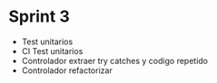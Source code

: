 # Sprint 3
- Test unitarios
- CI Test unitarios
- Controlador extraer try catches y codigo repetido
- Controlador refactorizar

